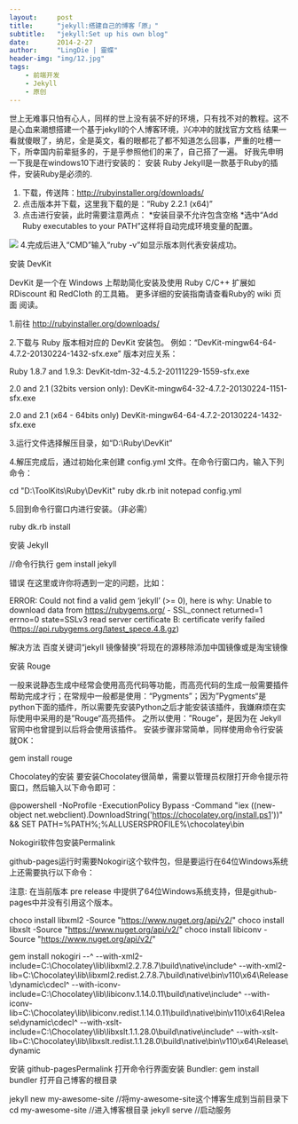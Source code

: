 ```yaml
---
layout:     post
title:      "jekyll:搭建自己的博客「原」"
subtitle:   "jekyll:Set up his own blog"
date:       2014-2-27
author:     "LingDie | 靈蝶"
header-img: "img/12.jpg"
tags:
    - 前端开发
    - Jekyll
    - 原创
---
```

世上无难事只怕有心人，同样的世上没有装不好的环境，只有找不对的教程。这不是心血来潮想搭建一个基于jekyll的个人博客环境，兴冲冲的就找官方文档
 结果一看就傻眼了，纳尼，全是英文，看的眼都花了都不知道怎么回事，严重的吐槽一下，所幸国内前辈挺多的，于是乎参照他们的来了，自己搭了一遍。
     好我先申明一下我是在windows10下进行安装的：
	 安装 Ruby
Jekyll是一款基于Ruby的插件，安装Ruby是必须的. 
1. 下载，传送阵：http://rubyinstaller.org/downloads/ 
2. 点击版本并下载，这里我下载的是：“Ruby 2.2.1 (x64)” 
3. 点击进行安装，此时需要注意两点： 
*安装目录不允许包含空格 
*选中“Add Ruby executables to your PATH”这样将自动完成环境变量的配置。 
<img src="http://img.blog.csdn.net/20150325120514276">
4.完成后进入“CMD”输入“ruby -v”如显示版本则代表安装成功。

安装 DevKit

DevKit 是一个在 Windows 上帮助简化安装及使用 Ruby C/C++ 扩展如 RDiscount 和 RedCloth 的工具箱。
更多详细的安装指南请查看Ruby的 wiki 页面 阅读。

1.前往 http://rubyinstaller.org/downloads/

2.下载与 Ruby 版本相对应的 DevKit 安装包。 例如：“DevKit-mingw64-64-4.7.2-20130224-1432-sfx.exe” 
版本对应关系：

Ruby 1.8.7 and 1.9.3: 
DevKit-tdm-32-4.5.2-20111229-1559-sfx.exe

2.0 and 2.1 (32bits version only): 
DevKit-mingw64-32-4.7.2-20130224-1151-sfx.exe

2.0 and 2.1 (x64 - 64bits only) 
DevKit-mingw64-64-4.7.2-20130224-1432-sfx.exe

3.运行文件选择解压目录，如“D:\Ruby\DevKit”

4.解压完成后，通过初始化来创建 config.yml 文件。在命令行窗口内，输入下列命令：

cd "D:\ToolKits\Ruby\DevKit"
ruby dk.rb init
notepad config.yml

5.回到命令行窗口内进行安装。（非必需）

 ruby dk.rb install


安装 Jekyll

 //命令行执行
 gem install jekyll

错误 
在这里或许你将遇到一定的问题，比如：

 ERROR: Could not find a valid gem ‘jekyll’ (>= 0), here is why: 
Unable to download data from https://rubygems.org/ - SSL_connect returned=1 errno=0 state=SSLv3 read server certificate B: certificate verify failed (https://api.rubygems.org/latest_spece.4.8.gz)

解决方法
百度关键词“jekyll 镜像替换”将现在的源移除添加中国镜像或是淘宝镜像

安装 Rouge

一般来说静态生成中经常会使用高亮代码等功能，而高亮代码的生成一般需要插件帮助完成才行；在常规中一般都是使用：“Pygments”；因为”Pygments“是python下面的插件，所以需要先安装Python之后才能安装该插件，我嫌麻烦在实际使用中采用的是”Rouge“高亮插件。 
之所以使用：”Rouge”，是因为在 Jekyll 官网中也曾提到以后将会使用该插件。 
安装步骤非常简单，同样使用命令行安装就OK：

 gem install rouge


Chocolatey的安装
要安装Chocolatey很简单，需要以管理员权限打开命令提示符窗口，然后输入以下命令即可：

 @powershell -NoProfile -ExecutionPolicy Bypass -Command "iex ((new-object net.webclient).DownloadString('https://chocolatey.org/install.ps1'))" && SET PATH=%PATH%;%ALLUSERSPROFILE%\chocolatey\bin


Nokogiri软件包安装Permalink

github-pages运行时需要Nokogiri这个软件包，但是要运行在64位Windows系统上还需要执行以下命令：

注意: 在当前版本 pre release 中提供了64位Windows系统支持，但是github-pages中并没有引用这个版本。

choco install libxml2 -Source "https://www.nuget.org/api/v2/"
choco install libxslt -Source "https://www.nuget.org/api/v2/"
choco install libiconv -Source "https://www.nuget.org/api/v2/"

 gem install nokogiri --^
   --with-xml2-include=C:\Chocolatey\lib\libxml2.2.7.8.7\build\native\include^
   --with-xml2-lib=C:\Chocolatey\lib\libxml2.redist.2.7.8.7\build\native\bin\v110\x64\Release\dynamic\cdecl^
   --with-iconv-include=C:\Chocolatey\lib\libiconv.1.14.0.11\build\native\include^
   --with-iconv-lib=C:\Chocolatey\lib\libiconv.redist.1.14.0.11\build\native\bin\v110\x64\Release\dynamic\cdecl^
   --with-xslt-include=C:\Chocolatey\lib\libxslt.1.1.28.0\build\native\include^
   --with-xslt-lib=C:\Chocolatey\lib\libxslt.redist.1.1.28.0\build\native\bin\v110\x64\Release\dynamic


 安装 github-pagesPermalink
 打开命令行界面安装 Bundler: gem install bundler
 打开自己博客的根目录

   jekyll new my-awesome-site   //将my-awesome-site这个博客生成到当前目录下
   cd my-awesome-site   //进入博客根目录
   jekyll serve  //启动服务
